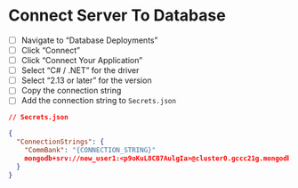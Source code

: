 # Connect Server To Database

- [ ] Navigate to “Database Deployments”
- [ ] Click “Connect”
- [ ] Click “Connect Your Application”
- [ ] Select “C# / .NET” for the driver
- [ ] Select “2.13 or later” for the version
- [ ] Copy the connection string
- [ ] Add the connection string to `Secrets.json`

```json
// Secrets.json

{
  "ConnectionStrings": {
    "CommBank": "{CONNECTION_STRING}"
    mongodb+srv://new_user1:<p9oKuL8CB7AulgIa>@cluster0.gccc21g.mongodb.net/?retryWrites=true&w=majority
  }
}
```

